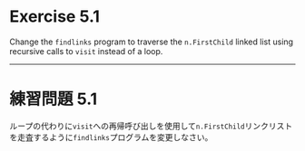# Exercise 5.1
Change the `findlinks` program to traverse the `n.FirstChild` linked list using recursive calls to `visit` instead of a loop.

---
# 練習問題 5.1
ループの代わりに`visit`への再帰呼び出しを使用して`n.FirstChild`リンクリストを走査するように`findlinks`プログラムを変更しなさい。

